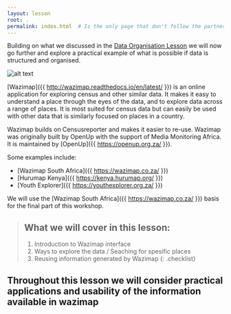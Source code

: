 ```yaml
---
layout: lesson
root: .
permalink: index.html  # Is the only page that don't follow the partner /:path/index.html
---
```


Building on what we discussed in the [Data Organisation Lesson]({{https://zjsteyn.github.io/we-Deliver/}}) we will now go further and explore a practical example of what is possible if data is structured and organised.

![alt text](https://wazimap.co.za/static/img/wazi-logo.png)
<br>

[Wazimap]({{ http://wazimap.readthedocs.io/en/latest/ }}) is an online application for exploring census and other similar data. It makes it easy to understand a place through the eyes of the data, and to explore data across a range of places. It is most suited for census data but can easily be used with other data that is similarly focused on places in a country.

Wazimap builds on Censusreporter and makes it easier to re-use. Wazimap was originally built by OpenUp with the support of Media Monitoring Africa. It is maintained by  [OpenUp]({{ https://openup.org.za/ }}).

Some examples include:
- [Wazimap South Africa]({{ https://wazimap.co.za/ }})
- [Hurumap Kenya]({{ https://kenya.hurumap.org/ }})
- [Youth Explorer]({{ https://youthexplorer.org.za/ }})

We will use the [Wazimap South Africa]({{ https://wazimap.co.za/ }}) basis for the final part of this workshop.



> ## What we will cover in this lesson:
>
> 1.  Introduction to Wazimap interface
> 2.  Ways to explore the data / Seaching for spesific places 
> 3.  Reusing information generated by Wazimap
{: .checklist}

## Throughout this lesson we will consider practical applications and usability of the information available in wazimap

